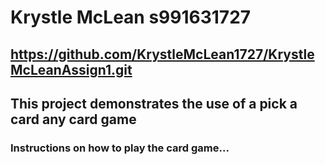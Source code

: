 # Krystle McLean s991631727
## https://github.com/KrystleMcLean1727/KrystleMcLeanAssign1.git
## This project demonstrates the use of a pick a card any card game
### Instructions on how to play the card game... 

